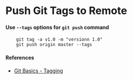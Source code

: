 # Push Git Tags to Remote

#### Use `--tags` options for `git push` command

        git tag -a v1.0 -m "versionn 1.0"
        git push origin master --tags

#### References
* [Git Basics - Tagging](https://git-scm.com/book/en/v2/Git-Basics-Tagging)
